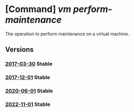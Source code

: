 # [Command] _vm perform-maintenance_

The operation to perform maintenance on a virtual machine.

## Versions

### [2017-03-30](/Resources/mgmt-plane/L3N1YnNjcmlwdGlvbnMve30vcmVzb3VyY2Vncm91cHMve30vcHJvdmlkZXJzL21pY3Jvc29mdC5jb21wdXRlL3ZpcnR1YWxtYWNoaW5lcy97fS9wZXJmb3JtbWFpbnRlbmFuY2U=/2017-03-30.xml) **Stable**

<!-- mgmt-plane /subscriptions/{}/resourcegroups/{}/providers/microsoft.compute/virtualmachines/{}/performmaintenance 2017-03-30 -->

### [2017-12-01](/Resources/mgmt-plane/L3N1YnNjcmlwdGlvbnMve30vcmVzb3VyY2Vncm91cHMve30vcHJvdmlkZXJzL21pY3Jvc29mdC5jb21wdXRlL3ZpcnR1YWxtYWNoaW5lcy97fS9wZXJmb3JtbWFpbnRlbmFuY2U=/2017-12-01.xml) **Stable**

<!-- mgmt-plane /subscriptions/{}/resourcegroups/{}/providers/microsoft.compute/virtualmachines/{}/performmaintenance 2017-12-01 -->

### [2020-06-01](/Resources/mgmt-plane/L3N1YnNjcmlwdGlvbnMve30vcmVzb3VyY2Vncm91cHMve30vcHJvdmlkZXJzL21pY3Jvc29mdC5jb21wdXRlL3ZpcnR1YWxtYWNoaW5lcy97fS9wZXJmb3JtbWFpbnRlbmFuY2U=/2020-06-01.xml) **Stable**

<!-- mgmt-plane /subscriptions/{}/resourcegroups/{}/providers/microsoft.compute/virtualmachines/{}/performmaintenance 2020-06-01 -->

### [2022-11-01](/Resources/mgmt-plane/L3N1YnNjcmlwdGlvbnMve30vcmVzb3VyY2Vncm91cHMve30vcHJvdmlkZXJzL21pY3Jvc29mdC5jb21wdXRlL3ZpcnR1YWxtYWNoaW5lcy97fS9wZXJmb3JtbWFpbnRlbmFuY2U=/2022-11-01.xml) **Stable**

<!-- mgmt-plane /subscriptions/{}/resourcegroups/{}/providers/microsoft.compute/virtualmachines/{}/performmaintenance 2022-11-01 -->
